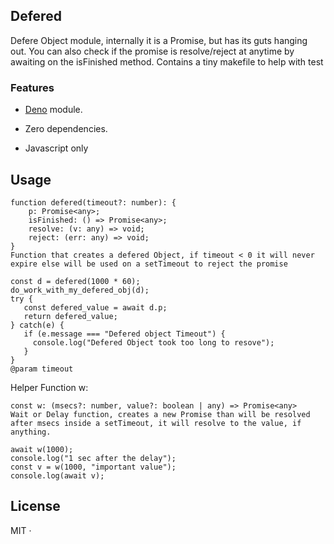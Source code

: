 Defered
----
Defere Object module, internally it is a Promise, but has its guts hanging out.
You can also check if the promise is resolve/reject at anytime by awaiting on the isFinished method.
Contains a tiny makefile to help with test

### Features

- [Deno](https://deno.land) module.

- Zero dependencies.

- Javascript only

## Usage
```
function defered(timeout?: number): {
    p: Promise<any>;
    isFinished: () => Promise<any>;
    resolve: (v: any) => void;
    reject: (err: any) => void;
}
Function that creates a defered Object, if timeout < 0 it will never expire else will be used on a setTimeout to reject the promise

const d = defered(1000 * 60);
do_work_with_my_defered_obj(d);
try {
   const defered_value = await d.p;
   return defered_value;
} catch(e) {
   if (e.message === "Defered object Timeout") {
     console.log("Defered Object took too long to resove");
   }
}
@param timeout
```

Helper Function w:
```
const w: (msecs?: number, value?: boolean | any) => Promise<any>
Wait or Delay function, creates a new Promise than will be resolved after msecs inside a setTimeout, it will resolve to the value, if anything.

await w(1000);
console.log("1 sec after the delay");
const v = w(1000, "important value");
console.log(await v);

```
## License

MIT &middot;